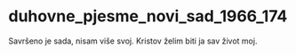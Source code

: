# duhovne_pjesme_novi_sad_1966_174
Savršeno je sada, nisam više svoj. Kristov želim biti ja sav život moj.